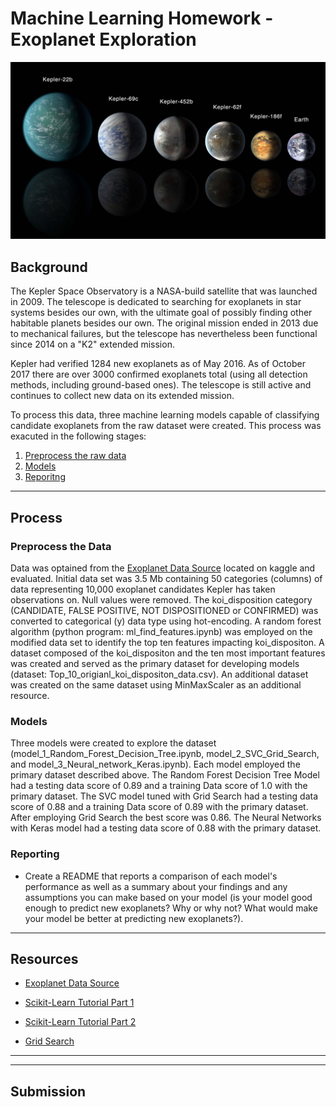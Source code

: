 # Machine Learning Homework - Exoplanet Exploration

![exoplanets.jpg](Images/exoplanets.jpg)


## Background

The Kepler Space Observatory is a NASA-build satellite that was launched in 2009. The telescope is dedicated to searching for exoplanets in star systems besides our own, with the ultimate goal of possibly finding other habitable planets besides our own. The original mission ended in 2013 due to mechanical failures, but the telescope has nevertheless been functional since 2014 on a "K2" extended mission.

Kepler had verified 1284 new exoplanets as of May 2016. As of October 2017 there are over 3000 confirmed exoplanets total (using all detection methods, including ground-based ones). The telescope is still active and continues to collect new data on its extended mission.

To process this data, three machine learning models capable of classifying candidate exoplanets from the raw dataset were created. This process was exacuted in the following stages:

1. [Preprocess the raw data](#Preprocessing)
2. [Models](#Models)
3. [Reporitng](#Reporting)

- - -

## Process

### Preprocess the Data
Data was optained from the [Exoplanet Data Source](https://www.kaggle.com/nasa/kepler-exoplanet-search-results) located on kaggle and evaluated. Initial data set was 3.5 Mb containing 50 categories (columns) of data representing 10,000 exoplanet candidates Kepler has taken observations on. Null values were removed. The koi_disposition category (CANDIDATE, FALSE POSITIVE, NOT DISPOSITIONED or CONFIRMED) was converted to categorical (y) data type using hot-encoding. A random forest algorithm (python program: ml_find_features.ipynb) was employed on the modified data set to identify the top ten features impacting koi_dispositon.  A  dataset composed of the koi_dispositon and the ten most important features was created and served as the primary dataset for developing models (dataset: Top_10_origianl_koi_dispositon_data.csv). An additional dataset was created on the same dataset using MinMaxScaler as an additional resource.

### Models

Three models were created to explore the dataset (model_1_Random_Forest_Decision_Tree.ipynb, model_2_SVC_Grid_Search, and model_3_Neural_network_Keras.ipynb).  Each model employed the primary dataset described above. The Random Forest Decision Tree Model had a testing data score of 0.89 and a training Data score of 1.0 with the primary dataset. The SVC model tuned with Grid Search had a testing data score of 0.88 and a training Data score of 0.89 with the primary dataset. After employing Grid Search the best score was 0.86. The Neural Networks with Keras model had a testing data score of 0.88 with the primary dataset.

### Reporting

* Create a README that reports a comparison of each model's performance as well as a summary about your findings and any assumptions you can make based on your model (is your model good enough to predict new exoplanets? Why or why not? What would make your model be better at predicting new exoplanets?).

- - -

## Resources

* [Exoplanet Data Source](https://www.kaggle.com/nasa/kepler-exoplanet-search-results)

* [Scikit-Learn Tutorial Part 1](https://www.youtube.com/watch?v=4PXAztQtoTg)

* [Scikit-Learn Tutorial Part 2](https://www.youtube.com/watch?v=gK43gtGh49o&t=5858s)

* [Grid Search](https://scikit-learn.org/stable/modules/grid_search.html)

- - -



- - -

## Submission




